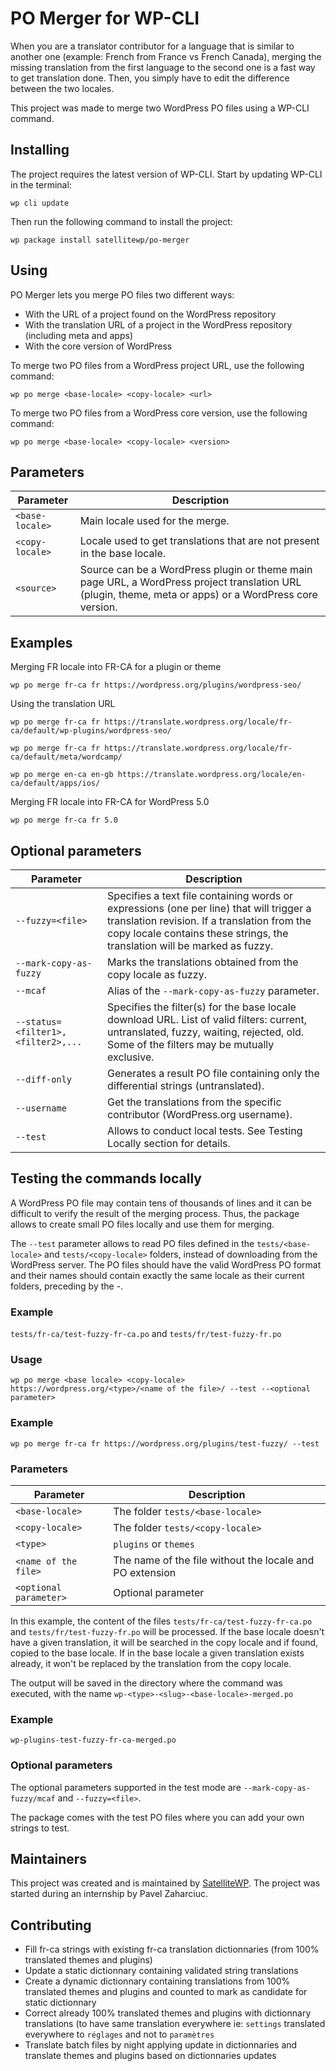 # PO Merger for WP-CLI
When you are a translator contributor for a language that is similar to another one (example: French from France vs French Canada), merging the missing translation from the first language to the second one is a fast way to get translation done. Then, you simply have to edit the difference between the two locales.

This project was made to merge two WordPress PO files using a WP-CLI command.


## Installing
The project requires the latest version of WP-CLI. Start by updating WP-CLI in the terminal:

    wp cli update

Then run the following command to install the project:

    wp package install satellitewp/po-merger


## Using

PO Merger lets you merge PO files two different ways:

- With the URL of a project found on the WordPress repository
- With the translation URL of a project in the WordPress repository (including meta and apps)
- With the core version of WordPress

To merge two PO files from a WordPress project URL, use the following command:

    wp po merge <base-locale> <copy-locale> <url>

To merge two PO files from a WordPress core version, use the following command:

    wp po merge <base-locale> <copy-locale> <version>

## Parameters
| Parameter | Description |
| ------ | ------ |
| `<base-locale>` | Main locale used for the merge. |
| `<copy-locale>` | Locale used to get translations that are not present in the base locale. |
| `<source>` | Source can be a WordPress plugin or theme main page URL, a WordPress project translation URL (plugin, theme, meta or apps) or a WordPress core version. |


## Examples

Merging FR locale into FR-CA for a plugin or theme

    wp po merge fr-ca fr https://wordpress.org/plugins/wordpress-seo/

Using the translation URL

    wp po merge fr-ca fr https://translate.wordpress.org/locale/fr-ca/default/wp-plugins/wordpress-seo/
    
    wp po merge fr-ca fr https://translate.wordpress.org/locale/fr-ca/default/meta/wordcamp/
    
    wp po merge en-ca en-gb https://translate.wordpress.org/locale/en-ca/default/apps/ios/
    
Merging FR locale into FR-CA for WordPress 5.0

    wp po merge fr-ca fr 5.0

## Optional parameters
| Parameter | Description |
| ------ | ------ |
| `--fuzzy=<file>` | Specifies a text file containing words or expressions (one per line) that will trigger a translation revision. If a translation from the copy locale contains these strings, the translation will be marked as fuzzy.|
| `--mark-copy-as-fuzzy` | Marks the translations obtained from the copy locale as fuzzy.|
| `--mcaf` | Alias of the `--mark-copy-as-fuzzy` parameter. |
| `--status=<filter1>,<filter2>,...` |	Specifies the filter(s) for the base locale download URL. List of valid filters: current, untranslated, fuzzy, waiting, rejected, old. Some of the filters may be mutually exclusive.|
| `--diff-only` |	Generates a result PO file containing only the differential strings (untranslated).|
| `--username` | Get the translations from the specific contributor (WordPress.org username).|
| `--test` | Allows to conduct local tests. See Testing Locally section for details.|



## Testing the commands locally

A WordPress PO file may contain tens of thousands of lines and it can be difficult to verify the result of the merging process. Thus, the package allows to create small PO files locally and use them for merging.

The `--test` parameter allows to read PO files defined in the `tests/<base-locale>` and `tests/<copy-locale>` folders, instead of downloading from the WordPress server. The PO files should have the valid WordPress PO format and their names should contain exactly the same locale as their current folders, preceding by the -.

### Example
`tests/fr-ca/test-fuzzy-fr-ca.po` and `tests/fr/test-fuzzy-fr.po`

### Usage
`wp po merge <base locale> <copy-locale> https://wordpress.org/<type>/<name of the file>/ --test --<optional parameter>`

### Example
`wp po merge fr-ca fr https://wordpress.org/plugins/test-fuzzy/ --test`

### Parameters
| Parameter | Description |
| ------ | ------ |
|`<base-locale>` | The folder `tests/<base-locale>` |
|`<copy-locale>`	| The folder `tests/<copy-locale>` |
|`<type>` |	`plugins` or `themes` |
|`<name of the file>` |  The name of the file without the locale and PO extension |
|`<optional parameter>`	| Optional parameter |

In this example, the content of the files `tests/fr-ca/test-fuzzy-fr-ca.po` and `tests/fr/test-fuzzy-fr.po` will be processed. If the base locale doesn't have a given translation, it will be searched in the copy locale and if found, copied to the base locale. If in the base locale a given translation exists already, it won't be replaced by the translation from the copy locale.

The output will be saved in the directory where the command was executed, with the name `wp-<type>-<slug>-<base-locale>-merged.po`

### Example

    wp-plugins-test-fuzzy-fr-ca-merged.po

### Optional parameters
The optional parameters supported in the test mode are `--mark-copy-as-fuzzy/mcaf` and `--fuzzy=<file>`.

The package comes with the test PO files where you can add your own strings to test.

## Maintainers
This project was created and is maintained by [SatelliteWP](https://www.satellitewp.com/en?utm_source=po-merger). The project was started during an internship by Pavel Zaharciuc.

## Contributing
- Fill fr-ca strings with existing fr-ca translation dictionnaries (from 100% translated themes and plugins)
- Update a static dictionnary containing validated string translations
- Create a dynamic dictionnary containing translations from 100% translated themes and plugins and counted to mark as candidate for static dictionnary
- Correct already 100% translated themes and plugins with dictionnary translations (to have same translation everywhere ie: `settings` translated everywhere to `réglages` and not to `paramètres`
- Translate batch files by night applying update in dictionnaries and translate themes and plugins based on dictionnaries updates
